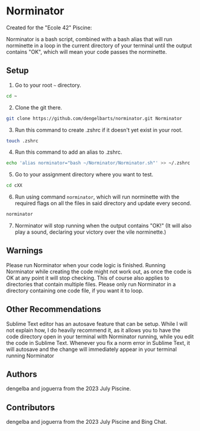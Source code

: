 # Norminator
Created for the "Ecole 42" Piscine:

Norminator is a bash script, combined with a bash alias that will run norminette in a loop in the current directory of your terminal until the output contains "OK", which will mean your code passes the norminette.

## Setup

1. Go to your root `~` directory.

```bash
cd ~
```

2. Clone the git there.

```bash
git clone https://github.com/dengelbarts/norminator.git Norminator
```

3. Run this command to create .zshrc if it doesn't yet exist in your root.

```bash
touch .zshrc
```

4. Run this command to add an alias to .zshrc.

```bash
echo 'alias norminator="bash ~/Norminator/Norminator.sh"' >> ~/.zshrc
```

5. Go to your assignment directory where you want to test.

```bash
cd cXX
```

6. Run using command `norminator`, which will run norminette with the required flags on all the files in said directory and update every second.

```bash
norminator
```

7. Norminator will stop running when the output contains "OK!" (It will also play a sound, declaring your victory over the vile norminette.)

## Warnings

Please run Norminator when your code logic is finished. 
Running Norminator while creating the code might not work out, as once the code is OK at any point it will stop checking.
This of course also applies to directories that contain multiple files.
Please only run Norminator in a directory containing one code file, if you want it to loop.

## Other Recommendations

Sublime Text editor has an autosave feature that can be setup. While I will not explain how, I do heavily recommend it, as it allows you to have the code directory open in your terminal with Norminator running, while you edit the code in Sublime Text. Whenever you fix a norm error in Sublime Text, it will autosave and the change will immediately appear in your terminal running Norminator

## Authors

dengelba and joguerra from the 2023 July Piscine.

## Contributors

dengelba and joguerra from the 2023 July Piscine and Bing Chat.
